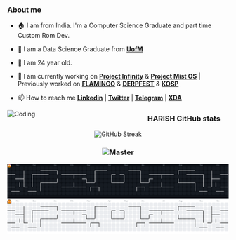 <h3 style="font-weight: bold"> About me </h3>

- 🏠 I am from India. I'm a Computer Science Graduate and part time Custom Rom Dev.

- 🏫 I am a Data Science Graduate from [**UofM**](https://www.memphis.edu/) 

- 🌱 I am 24 year old.

- 🏢 I am currently working on [**Project Infinity**](https://github.com/ProjectInfinity-X) & [**Project Mist OS**](https://github.com/Project-Mist-OS) | Previously worked on [**FLAMINGO**](https://github.com/Flamingo-OS) & [**DERPFEST**](https://derpfest.org/) & [**KOSP**](https://github.com/AOSP-Krypton)

- 📫 How to reach me [**Linkedin**](https://www.linkedin.com/in/harish-reddy-sangani-ba33b8358) | [**Twitter**](https://twitter.com/HARISH__263) | [**Telegram**](https://t.me/Harish9866) | [**XDA**](https://forum.xda-developers.com/m/sanganiharish263-gmail.8973945/) 

<p align="left">
<!--<img align="left" alt="Coding" width="300" src="https://media.giphy.com/media/zhYSVCirREeIZtONCI/giphy.gif">-->
  <img align="left" alt="Coding" width="300" src="https://media3.giphy.com/media/RiohMzXRvUYPFtFO69/giphy.gif">
</p>

<h3 style="font-weight: bold" align="center"> HARISH GitHub stats </h3>

<p align="center">
<img src="https://github-readme-streak-stats-ruby-theta.vercel.app?user=Codecity001&theme=tokyonight-duo&hide_border=true&date_format=M%20j%5B%2C%20Y%5D" alt="GitHub Streak" />
</p>

<h3 align="center">
<img src="https://komarev.com/ghpvc/?username=Codecity001&color=blue&label=Views" alt="Master" />
</h3>


![](https://raw.githubusercontent.com/Codecity001/Codecity001/output/pacman-contribution-graph-dark.svg#gh-dark-mode-only)
![](https://raw.githubusercontent.com/Codecity001/Codecity001/output/pacman-contribution-graph.svg#gh-light-mode-only)
<!--
<h3 align="center"> My Git Xenzia 🐍🎮</h3>

![](https://raw.githubusercontent.com/Codecity001/Codecity001/output/github-contribution-grid-snake-dark.svg#gh-dark-mode-only)
![](https://raw.githubusercontent.com/Codecity001/Codecity001/output/github-contribution-grid-snake.svggh-light-mode-only)
<br>

<p align="center">
<img  align="center" src="https://github-readme-stats.vercel.app/api?username=Codecity001&count_private=true&show_icons=true&theme=tokyonight"/>
</p>

[![HARISH GitHub stats](https://github-readme-stats.vercel.app/api?username=Codecity001&count_private=true&show_icons=true&theme=tokyonight)](https://github.com/Codecity001?tab=repositories)


<a href="https://github.com/Codecity001/device_oneplus_guacamoleb-1">
  <img align="center" src="https://github-readme-stats.vercel.app/api/pin/?username=Codecity001&repo=device_oneplus_guacamoleb-1" />
</a>
<a href="https://github.com/Codecity001/device_oneplus_sm8150-common-1 ">
  <img align="right" src="https://github-readme-stats.vercel.app/api/pin/?username=Codecity001&repo=device_oneplus_sm8150-common-1" />
</a>
-->

